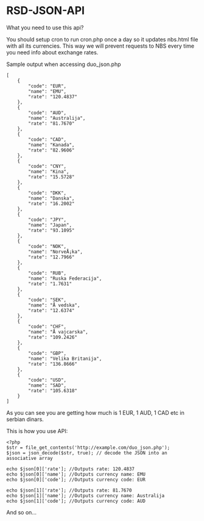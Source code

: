 # RSD-JSON-API
What you need to use this api?

You should setup cron to run cron.php once a day so it updates nbs.html file with all its currencies. This way we will prevent requests to NBS every time you need info about exchange rates.

Sample output when accessing duo_json.php
```
[
    {
        "code": "EUR",
        "name": "EMU",
        "rate": "120.4837"
    },
    {
        "code": "AUD",
        "name": "Australija",
        "rate": "81.7670"
    },
    {
        "code": "CAD",
        "name": "Kanada",
        "rate": "82.9606"
    },
    {
        "code": "CNY",
        "name": "Kina",
        "rate": "15.5728"
    },
    {
        "code": "DKK",
        "name": "Danska",
        "rate": "16.2002"
    },
    {
        "code": "JPY",
        "name": "Japan",
        "rate": "93.1095"
    },
    {
        "code": "NOK",
        "name": "NorveÅ¡ka",
        "rate": "12.7966"
    },
    {
        "code": "RUB",
        "name": "Ruska Federacija",
        "rate": "1.7631"
    },
    {
        "code": "SEK",
        "name": "Å vedska",
        "rate": "12.6374"
    },
    {
        "code": "CHF",
        "name": "Å vajcarska",
        "rate": "109.2426"
    },
    {
        "code": "GBP",
        "name": "Velika Britanija",
        "rate": "136.8666"
    },
    {
        "code": "USD",
        "name": "SAD",
        "rate": "105.6318"
    }
]
```
As you can see you are getting how much is 1 EUR, 1 AUD, 1 CAD etc in serbian dinars.

This is how you use API:
```
<?php
$str = file_get_contents('http://example.com/duo_json.php');
$json = json_decode($str, true); // decode the JSON into an associative array

echo $json[0]['rate']; //Outputs rate: 120.4837
echo $json[0]['name']; //Outputs currency name: EMU
echo $json[0]['code']; //Outputs currency code: EUR

echo $json[1]['rate']; //Outputs rate: 81.7670
echo $json[1]['name']; //Outputs currency name: Australija
echo $json[1]['code']; //Outputs currency code: AUD
```
And so on...

